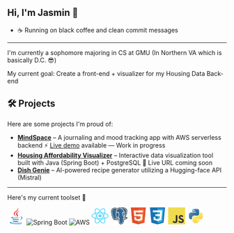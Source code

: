 ## Hi, I'm Jasmin 👋
- ☕ Running on black coffee and clean commit messages
----
I'm currently a sophomore majoring in CS at GMU (In Northern VA which is basically D.C. 😎)

My current goal: Create a front-end + visualizer for my Housing Data Back-end

## 🛠 Projects
Here are some projects I'm proud of:  
- **[MindSpace](https://github.com/jasmingg/MindSpace)** – A journaling and mood tracking app with AWS serverless backend ⚡ [Live demo](https://mindspace-jg.netlify.app/) available — Work in progress
- **[Housing Affordability Visualizer](https://github.com/jasmingg/housingdata-backend)** – Interactive data visualization tool built with Java (Spring Boot) + PostgreSQL 🚧 Live URL coming soon
- **[Dish Genie](https://github.com/jasmingg/dish_genie)** – AI-powered recipe generator utilizing a Hugging-face API (Mistral)

---
Here's my current toolset 🚀
<p>
  <img src="https://raw.githubusercontent.com/devicons/devicon/master/icons/java/java-original.svg" alt="Java" width="40" height="40"/>
  <img src="https://spring.io/img/projects/spring-boot.svg" alt="Spring Boot" width="40" height="40"/>
  <img src="https://upload.wikimedia.org/wikipedia/commons/9/93/Amazon_Web_Services_Logo.svg" alt="AWS" width="40" height="40"/>
  <img src="https://raw.githubusercontent.com/devicons/devicon/master/icons/react/react-original.svg" alt="React" width="40" height="40"/>
  <img src="https://raw.githubusercontent.com/devicons/devicon/master/icons/postgresql/postgresql-original.svg" alt="PostgreSQL" width="40" height="40"/>
  <img src="https://raw.githubusercontent.com/devicons/devicon/master/icons/html5/html5-original.svg" alt="HTML5" width="40" height="40"/>
  <img src="https://raw.githubusercontent.com/devicons/devicon/master/icons/css3/css3-original.svg" alt="CSS3" width="40" height="40"/>
  <img src="https://raw.githubusercontent.com/devicons/devicon/master/icons/javascript/javascript-original.svg" alt="JavaScript" width="40" height="40"/>
  <img src="https://raw.githubusercontent.com/devicons/devicon/master/icons/python/python-original.svg" alt="Python" width="40" height="40"/>
</p>
